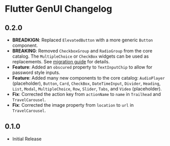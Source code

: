 # Flutter GenUI Changelog

## 0.2.0

- **BREADKIGN**: Replaced `ElevatedButton` with a more generic `Button` component.
- **BREAKING**: Removed `CheckboxGroup` and `RadioGroup` from the core catalog. The `MultipleChoice` or `CheckBox` widgets can be used as replacements. See [migration guide](./.guides/docs/migration_from_0.1.0_to_0.2.0.md) for details.
- **Feature**: Added an `obscured` property to `TextInputChip` to allow for password style inputs.
- **Feature**: Added many new components to the core catalog: `AudioPlayer` (placeholder), `Button`, `Card`, `CheckBox`, `DateTimeInput`, `Divider`, `Heading`, `List`, `Modal`, `MultipleChoice`, `Row`, `Slider`, `Tabs`, and `Video` (placeholder).
- **Fix**: Corrected the action key from `actionName` to `name` in `Trailhead` and `TravelCarousel`.
- **Fix**: Corrected the image property from `location` to `url` in `TravelCarousel`.

## 0.1.0

- Initial Release
